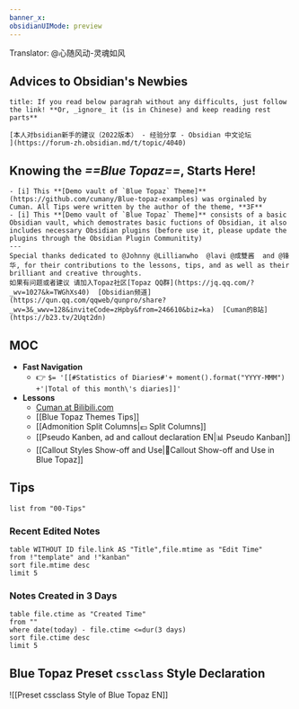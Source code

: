 ```yaml
---
banner_x: 
obsidianUIMode: preview
---
```

Translator: @心随风动-灵魂如风

## Advices to Obsidian's Newbies

```ad-info
title: If you read below paragrah without any difficults, just follow the link! **Or, _ignore_ it (is in Chinese) and keep reading rest parts**

[本人对bsidian新手的建议（2022版本） - 经验分享 - Obsidian 中文论坛
](https://forum-zh.obsidian.md/t/topic/4040)

```

##  Knowing the ***==Blue Topaz==***, Starts Here!

```ad-tip
- [i] This **[Demo vault of `Blue Topaz` Theme]**(https://github.com/cumany/Blue-topaz-examples) was orginaled by Cuman. All Tips were written by the author of the theme, **3F**
- [i] This **[Demo vault of `Blue Topaz` Theme]** consists of a basic Obsidian vault, which demostrates basic fuctions of Obsidian, it also includes necessary Obsidian plugins (before use it, please update the plugins through the Obsidian Plugin Communitity)
---
Special thanks dedicated to @Johnny @Lillianwho  @lavi @成雙酱  and @锋华, for their contributions to the lessons, tips, and as well as their brilliant and creative throughts.
如果有问题或者建议 请加入Topaz社区[Topaz QQ群](https://jq.qq.com/?_wv=1027&k=TWGhXs40)  [Obsidian频道](https://qun.qq.com/qqweb/qunpro/share?_wv=3&_wwv=128&inviteCode=zHpby&from=246610&biz=ka)  [Cuman的B站](https://b23.tv/2Uqt2dn)
```

## MOC
- **Fast Navigation**
	- 👉 `$= '[[#Statistics of Diaries#'+ moment().format("YYYY-MMM") +'|Total of this month\'s diaries]]'`
- **Lessons**
	- [Cuman at Bilibili.com](https://b23.tv/2Uqt2dn)
	- [[Blue Topaz Themes Tips]]
	- [[Admonition Split Columns|💶 Split Columns]]
	- [[Pseudo Kanben, ad and callout declaration EN|📊 Pseudo Kanban]]
	- [[Callout Styles Show-off and Use|🌈Callout Show-off and Use in Blue Topaz]]
	  

## Tips
```dataview
list from "00-Tips"
```


<div>

### Recent Edited Notes
```dataview
table WITHOUT ID file.link AS "Title",file.mtime as "Edit Time"
from !"template" and !"kanban"
sort file.mtime desc
limit 5
```
</div>

<div>

### Notes Created in 3 Days
```dataview
table file.ctime as "Created Time"
from ""
where date(today) - file.ctime <=dur(3 days)
sort file.ctime desc
limit 5
```
</div>


## Blue Topaz Preset `cssclass` Style Declaration
![[Preset cssclass Style of Blue Topaz EN]]